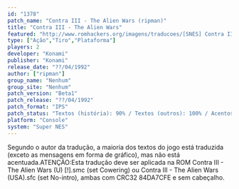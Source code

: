 ```yaml
---
id: "1378"
patch_name: "Contra III - The Alien Wars (ripman)"
title: "Contra III - The Alien Wars"
featured: "http://www.romhackers.org/imagens/traducoes/[SNES] Contra III - The Alien Wars - ripman - 1.png"
type: ["Ação","Tiro","Plataforma"]
players: 2
developer: "Konami"
publisher: "Konami"
release_date: "??/04/1992"
author: ["ripman"]
group_name: "Nenhum"
group_site: "Nenhum"
patch_version: "Beta1"
patch_release: "??/04/1992"
patch_format: "IPS"
patch_status: "Textos (história): 90% / Textos (outros): 100% / Acentos: 0% / Gráficos: 0%"
platform: "Console"
system: "Super NES"
---
```


Segundo o autor da tradução, a maioria dos textos do jogo está traduzida (exceto as mensagens em forma de gráfico), mas não está acentuada.ATENÇÃO:Esta tradução deve ser aplicada na ROM Contra III - The Alien Wars (U) [!].smc (set Cowering) ou Contra III - The Alien Wars (USA).sfc (set No-intro), ambas com CRC32 84DA7CFE e sem cabeçalho.